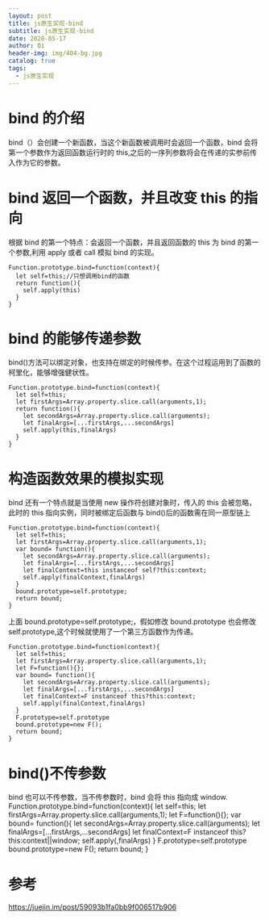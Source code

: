 ```yaml
---
layout: post
title: js原生实现-bind
subtitle: js原生实现-bind
date: 2020-05-17
author: Qi
header-img: img/404-bg.jpg
catalog: true
tags:
  - js原生实现
---
```


# bind 的介绍

bind（）会创建一个新函数，当这个新函数被调用时会返回一个函数，bind 会将第一个参数作为返回函数运行时的 this,之后的一序列参数将会在传递的实参前传入作为它的参数。

# bind 返回一个函数，并且改变 this 的指向

根据 bind 的第一个特点：会返回一个函数，并且返回函数的 this 为 bind 的第一个参数,利用 apply 或者 call 模拟 bind 的实现。

```
Function.prototype.bind=function(context){
  let self=this;//只想调用bind的函数
  return function(){
    self.apply(this)
  }
}
```

# bind 的能够传递参数

bind()方法可以绑定对象，也支持在绑定的时候传参。在这个过程运用到了函数的柯里化，能够增强健状性。

```
Function.prototype.bind=function(context){
  let self=this;
  let firstArgs=Array.property.slice.call(arguments,1);
  return function(){
    let secondArgs=Array.property.slice.call(arguments);
    let finalArgs=[...firstArgs,...secondArgs]
    self.apply(this,finalArgs)
  }
}
```

# 构造函数效果的模拟实现

bind 还有一个特点就是当使用 new 操作符创建对象时，传入的 this 会被忽略，此时的 this 指向实例，同时被绑定后函数与 bind()后的函数需在同一原型链上

```
Function.prototype.bind=function(context){
  let self=this;
  let firstArgs=Array.property.slice.call(arguments,1);
  var bound= function(){
    let secondArgs=Array.property.slice.call(arguments);
    let finalArgs=[...firstArgs,...secondArgs]
    let finalContext=this instanceof self?this:context;
    self.apply(finalContext,finalArgs)
  }
  bound.prototype=self.prototype;
  return bound;
}
```

上面 bound.prototype=self.prototype;，假如修改 bound.prototype 也会修改 self.prototype,这个时候就使用了一个第三方函数作为传递。

```
Function.prototype.bind=function(context){
  let self=this;
  let firstArgs=Array.property.slice.call(arguments,1);
  let F=function(){};
  var bound= function(){
    let secondArgs=Array.property.slice.call(arguments);
    let finalArgs=[...firstArgs,...secondArgs]
    let finalContext=F instanceof this?this:context;
    self.apply(finalContext,finalArgs)
  }
  F.prototype=self.prototype
  bound.prototype=new F();
  return bound;
}
```

# bind()不传参数

bind 也可以不传参数，当不传参数时，bind 会将 this 指向成 window.
Function.prototype.bind=function(context){
let self=this;
let firstArgs=Array.property.slice.call(arguments,1);
let F=function(){};
var bound= function(){
let secondArgs=Array.property.slice.call(arguments);
let finalArgs=[...firstArgs,...secondArgs]
let finalContext=F instanceof this?this:context||window;
self.apply(,finalArgs)
}
F.prototype=self.prototype
bound.prototype=new F();
return bound;
}

# 参考

https://juejin.im/post/59093b1fa0bb9f006517b906

